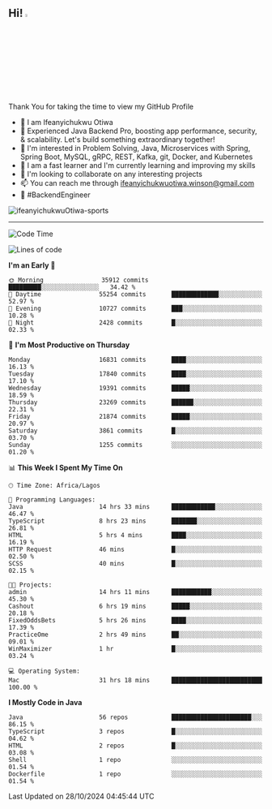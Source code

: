 <!-- BLOG-POST-LIST:START --><!-- BLOG-POST-LIST:END -->

## Hi! <img src="https://media.giphy.com/media/hvRJCLFzcasrR4ia7z/giphy.gif" width="4%"> 

Thank You for taking the time to view my GitHub Profile

- 👋 I am Ifeanyichukwu Otiwa
- 🚀 Experienced Java Backend Pro, boosting app performance, security, & scalability. Let's build something extraordinary together!
- 👀 I'm interested in Problem Solving, Java, Microservices with Spring, Spring Boot, MySQL, gRPC, REST, Kafka, git, Docker, and Kubernetes
- 🌱 I am a fast learner and I'm currently learning and improving my skills
- 💞️ I'm looking to collaborate on any interesting projects
- 📫 You can reach me through ifeanyichukwuotiwa.winson@gmail.com
- 🚀 #BackendEngineer

<p align="left" marginTop="10px"> <img src="https://komarev.com/ghpvc/?username=ifeanyichukwuOtiwa-sports&label=Profile%20views&color=0e75b6&style=for-the-badge" alt="ifeanyichukwuOtiwa-sports" /> </p>

***

<!--START_SECTION:waka-->
![Code Time](http://img.shields.io/badge/Code%20Time-3%2C038%20hrs%2025%20mins-blue)

![Lines of code](https://img.shields.io/badge/From%20Hello%20World%20I%27ve%20Written-25.7%20million%20lines%20of%20code-blue)

**I'm an Early 🐤** 

```text
🌞 Morning                35912 commits       █████████░░░░░░░░░░░░░░░░   34.42 % 
🌆 Daytime                55254 commits       █████████████░░░░░░░░░░░░   52.97 % 
🌃 Evening                10727 commits       ███░░░░░░░░░░░░░░░░░░░░░░   10.28 % 
🌙 Night                  2428 commits        █░░░░░░░░░░░░░░░░░░░░░░░░   02.33 % 
```
📅 **I'm Most Productive on Thursday** 

```text
Monday                   16831 commits       ████░░░░░░░░░░░░░░░░░░░░░   16.13 % 
Tuesday                  17840 commits       ████░░░░░░░░░░░░░░░░░░░░░   17.10 % 
Wednesday                19391 commits       █████░░░░░░░░░░░░░░░░░░░░   18.59 % 
Thursday                 23269 commits       ██████░░░░░░░░░░░░░░░░░░░   22.31 % 
Friday                   21874 commits       █████░░░░░░░░░░░░░░░░░░░░   20.97 % 
Saturday                 3861 commits        █░░░░░░░░░░░░░░░░░░░░░░░░   03.70 % 
Sunday                   1255 commits        ░░░░░░░░░░░░░░░░░░░░░░░░░   01.20 % 
```


📊 **This Week I Spent My Time On** 

```text
🕑︎ Time Zone: Africa/Lagos

💬 Programming Languages: 
Java                     14 hrs 33 mins      ████████████░░░░░░░░░░░░░   46.47 % 
TypeScript               8 hrs 23 mins       ███████░░░░░░░░░░░░░░░░░░   26.81 % 
HTML                     5 hrs 4 mins        ████░░░░░░░░░░░░░░░░░░░░░   16.19 % 
HTTP Request             46 mins             █░░░░░░░░░░░░░░░░░░░░░░░░   02.50 % 
SCSS                     40 mins             █░░░░░░░░░░░░░░░░░░░░░░░░   02.15 % 

🐱‍💻 Projects: 
admin                    14 hrs 11 mins      ███████████░░░░░░░░░░░░░░   45.30 % 
Cashout                  6 hrs 19 mins       █████░░░░░░░░░░░░░░░░░░░░   20.18 % 
FixedOddsBets            5 hrs 26 mins       ████░░░░░░░░░░░░░░░░░░░░░   17.39 % 
PracticeOme              2 hrs 49 mins       ██░░░░░░░░░░░░░░░░░░░░░░░   09.01 % 
WinMaximizer             1 hr                █░░░░░░░░░░░░░░░░░░░░░░░░   03.24 % 

💻 Operating System: 
Mac                      31 hrs 18 mins      █████████████████████████   100.00 % 
```

**I Mostly Code in Java** 

```text
Java                     56 repos            ██████████████████████░░░   86.15 % 
TypeScript               3 repos             █░░░░░░░░░░░░░░░░░░░░░░░░   04.62 % 
HTML                     2 repos             █░░░░░░░░░░░░░░░░░░░░░░░░   03.08 % 
Shell                    1 repo              ░░░░░░░░░░░░░░░░░░░░░░░░░   01.54 % 
Dockerfile               1 repo              ░░░░░░░░░░░░░░░░░░░░░░░░░   01.54 % 
```




 Last Updated on 28/10/2024 04:45:44 UTC
<!--END_SECTION:waka-->

<!--
<p align="center">
![trophy](https://github-profile-trophy.vercel.app/?username=ifeanyichukwuOtiwa-sports&theme=onedark) (https://github.com/ryo-ma/github-profile-trophy)
</p>
-->

<!---
ifeanyi-otiwa/ifeanyi-otiwa is a ✨ special ✨ repository because its `README.md` (this file) appears on your GitHub profile.
You can click the Preview link to take a look at your changes.
--->
